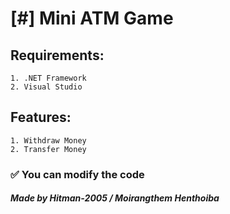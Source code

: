 # [#] Mini ATM Game
## Requirements:
    1. .NET Framework
    2. Visual Studio
## Features:
    1. Withdraw Money
    2. Transfer Money

### ✅  You can modify the code

##### Made by Hitman-2005 / Moirangthem Henthoiba